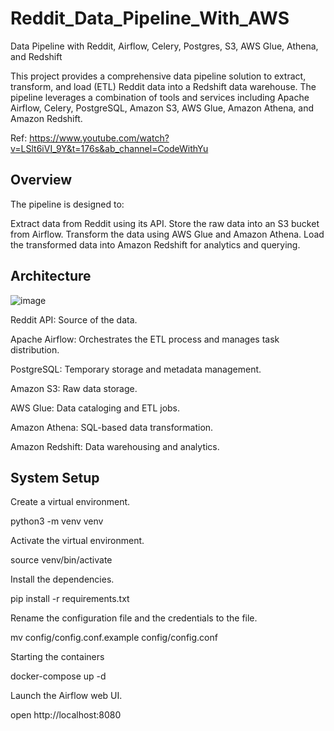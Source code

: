 # Reddit_Data_Pipeline_With_AWS

Data Pipeline with Reddit, Airflow, Celery, Postgres, S3, AWS Glue, Athena, and Redshift

This project provides a comprehensive data pipeline solution to extract, transform, and load (ETL) Reddit data into a Redshift data warehouse. The pipeline leverages a combination of tools and services including Apache Airflow, Celery, PostgreSQL, Amazon S3, AWS Glue, Amazon Athena, and Amazon Redshift.

Ref: https://www.youtube.com/watch?v=LSlt6iVI_9Y&t=176s&ab_channel=CodeWithYu

## Overview
The pipeline is designed to:

Extract data from Reddit using its API.
Store the raw data into an S3 bucket from Airflow.
Transform the data using AWS Glue and Amazon Athena.
Load the transformed data into Amazon Redshift for analytics and querying.

## Architecture

![image](https://github.com/panchiwalashivani/Reddit_Data_Pipeline_With_AWS/assets/72301600/99681b6d-fb7d-44a9-9955-19a27648be76)

Reddit API: Source of the data.

Apache Airflow: Orchestrates the ETL process and manages task distribution.

PostgreSQL: Temporary storage and metadata management.

Amazon S3: Raw data storage.

AWS Glue: Data cataloging and ETL jobs.

Amazon Athena: SQL-based data transformation.

Amazon Redshift: Data warehousing and analytics.

## System Setup
Create a virtual environment.

 python3 -m venv venv
 
Activate the virtual environment.

 source venv/bin/activate
 
Install the dependencies.

 pip install -r requirements.txt
 
Rename the configuration file and the credentials to the file.

 mv config/config.conf.example config/config.conf
 
Starting the containers

 docker-compose up -d
 
Launch the Airflow web UI.

 open http://localhost:8080
